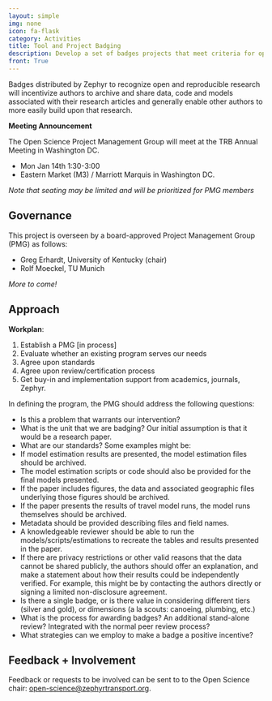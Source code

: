 ```yaml
---
layout: simple
img: none
icon: fa-flask
category: Activities
title: Tool and Project Badging
description: Develop a set of badges projects that meet criteria for openness and reproducibility.
front: True  
---
```


Badges distributed by Zephyr to recognize open and reproducible research will incentivize authors to archive and share data, code and models associated with their research articles and generally enable other authors to more easily build upon that research.  

**Meeting Announcement**

The Open Science Project Management Group will meet at the TRB Annual Meeting in Washington DC.

  - Mon Jan 14th 1:30-3:00   
  - Eastern Market (M3) / Marriott Marquis in Washington DC.  

*Note that seating may be limited and will be prioritized for PMG members*

## Governance

This project is overseen by a board-approved Project Management Group (PMG) as follows:
 - Greg Erhardt, University of Kentucky (chair)
 - Rolf Moeckel, TU Munich  
 
 *More to come!* 


## Approach

**Workplan**:

1. Establish a PMG [in process]  
2. Evaluate whether an existing program serves our needs  
3. Agree upon standards  
4. Agree upon review/certification process  
5. Get buy-in and implementation support from academics, journals, Zephyr.

In defining the program, the PMG should address the following questions:
 - Is this a problem that warrants our intervention?  
 - What is the unit that we are badging?  Our initial assumption is that it would be a research paper.  
 - What are our standards?  Some examples might be:
  - If model estimation results are presented, the model estimation files should be archived.  
  - The model estimation scripts or code should also be provided for the final models presented.  
  - If the paper includes figures, the data and associated geographic files underlying those figures should be archived. 
  - If the paper presents the results of travel model runs, the model runs themselves should be archived.  
  - Metadata should be provided describing files and field names.  
  - A knowledgeable reviewer should be able to run the models/scripts/estimations to recreate the tables and results presented in the paper.  
  - If there are privacy restrictions or other valid reasons that the data cannot be shared publicly, the authors should offer an explanation, and make a statement about how their results could be independently verified.  For example, this might be by contacting the authors directly or signing a limited non-disclosure agreement.  
 - Is there a single badge, or is there value in considering different tiers (silver and gold), or dimensions (a la scouts: canoeing, plumbing, etc.)  
 - What is the process for awarding badges?  An additional stand-alone review?  Integrated with the normal peer review process?   
 - What strategies can we employ to make a badge a positive incentive?  

## Feedback + Involvement

Feedback or requests to be involved can be sent to to the Open Science chair: [open-science@zephyrtransport.org](mailto://open-science@zephyrtransport.org).
